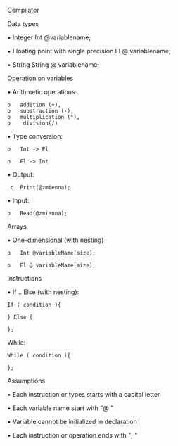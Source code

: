 Compilator


Data types

  •	Integer Int @variablename;

  •	Floating point with single precision Fl @ variablename;

  •	String String @ variablename;

Operation on variables

 •	Arithmetic operations: 

    o	addition (+), 
    o	substraction (-), 
    o	multiplication (*),
    o	 division(/)
 •	Type conversion:
 
    o	Int -> Fl
   
    o	Fl -> Int
   
 •	Output:
 
     o	Print(@zmienna);
   
 •	Input:
 
    o	Read(@zmienna);
  
Arrays

 •	One-dimensional (with nesting)
 
    o	Int @variableName[size];
    
    o	Fl @ variableName[size];
Instructions

   •	If .. Else (with  nesting):
   
    If ( condition ){

    } Else {
    
    };
 While:
 
    While ( condition ){

    };

Assumptions

•	Each instruction or types starts with a capital letter

•	Each variable name  start with "@ "

•	Variable cannot be initialized in declaration

•	Each instruction or operation ends with "; "




